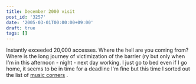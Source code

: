 ```yaml
---
title: December 2000 visit
post_id: '3257'
date: '2005-03-01T00:00:00+09:00'
draft: true
tags: []
---
```


Instantly exceeded 20,000 accesses. Where the hell are you coming from? Where is the long journey of victimization of the barrier (ry but only when I'm in this afternoon - night - next day working. I just go to bed even if I go home, it seems to be in time for a deadline I'm fine but this time I sorted out the list of [music corners](https://danmaq.com/category/products/musics) .
